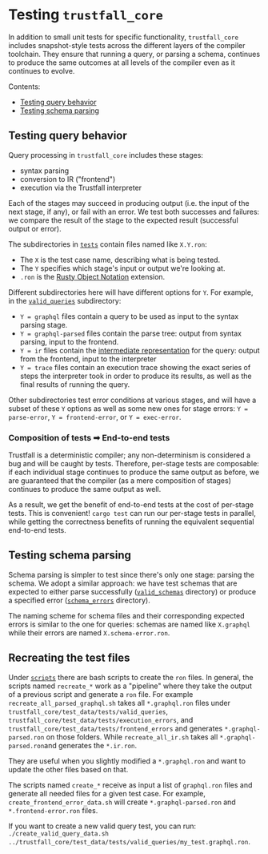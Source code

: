 # Testing `trustfall_core`

In addition to small unit tests for specific functionality, `trustfall_core`
includes snapshot-style tests across the different layers of the compiler
toolchain. They ensure that running a query, or parsing a schema, continues to
produce the same outcomes at all levels of the compiler even as it continues to
evolve.

Contents:
- [Testing query behavior](#testing-query-behavior)
- [Testing schema parsing](#testing-schema-parsing)

## Testing query behavior

Query processing in `trustfall_core` includes these stages:
- syntax parsing
- conversion to IR ("frontend")
- execution via the Trustfall interpreter

Each of the stages may succeed in producing output (i.e. the input of the next
stage, if any), or fail with an error. We test both successes and failures: we
compare the result of the stage to the expected result (successful output or
error).

The subdirectories in [`tests`](./tests/) contain files named like `X.Y.ron`:
- The `X` is the test case name, describing what is being tested.
- The `Y` specifies which stage's input or output we're looking at.
- `.ron` is the [Rusty Object Notation](https://github.com/ron-rs/ron) extension.

Different subdirectories here will have different options for `Y`. For example,
in the [`valid_queries`](./tests/valid_queries/) subdirectory:
- `Y = graphql` files contain a query to be used as input to the syntax parsing
  stage.
- `Y = graphql-parsed` files contain the parse tree: output from syntax parsing,
  input to the frontend.
- `Y = ir` files contain the [intermediate
  representation](https://en.wikipedia.org/wiki/Intermediate_representation) for
  the query: output from the frontend, input to the interpreter
- `Y = trace` files contain an execution trace showing the exact series of steps
  the interpreter took in order to produce its results, as well as the final
  results of running the query.

Other subdirectories test error conditions at various stages, and will have a
subset of these `Y` options as well as some new ones for stage errors: `Y =
parse-error`, `Y = frontend-error`, or `Y = exec-error`.

### Composition of tests ➡ End-to-end tests

Trustfall is a deterministic compiler; any non-determinism is considered a bug
and will be caught by tests. Therefore, per-stage tests are composable: if each
individual stage continues to produce the same output as before, we are
guaranteed that the compiler (as a mere composition of stages) continues to
produce the same output as well.

As a result, we get the benefit of end-to-end tests at the cost of per-stage
tests. This is convenient! `cargo test` can run our per-stage tests in parallel,
while getting the correctness benefits of running the equivalent sequential
end-to-end tests.

## Testing schema parsing

Schema parsing is simpler to test since there's only one stage: parsing the
schema. We adopt a similar approach: we have test schemas that are expected to
either parse successfully ([`valid_schemas`](./tests/valid_schemas/) directory)
or produce a specified error ([`schema_errors`](./tests/schema_errors/) directory).

The naming scheme for schema files and their corresponding expected errors is
similar to the one for queries: schemas are named like `X.graphql` while their
errors are named `X.schema-error.ron`.

## Recreating the test files

Under [`scripts`](../../scripts) there are bash scripts to create the `ron` files.
In general, the scripts named `recreate_*` work as a "pipeline" where they take the
output of a previous script and generate a `ron` file. For example
`recreate_all_parsed_graphql.sh` takes all `*.graphql.ron` files under
`trustfall_core/test_data/tests/valid_queries`, `trustfall_core/test_data/tests/execution_errors`,
and `trustfall_core/test_data/tests/frontend_errors` and generates `*.graphql-parsed.ron` on
those folders. While `recreate_all_ir.sh` takes all `*.graphql-parsed.ron`and generates
the `*.ir.ron`.

They are useful when you slightly modified a `*.graphql.ron` and want to update the other
files based on that.

The scripts named `create_*` receive as input a list of `graphql.ron` files and generate 
all needed files for a given test case. For example, `create_frontend_error_data.sh` will
create `*.graphql-parsed.ron` and `*.frontend-error.ron` files.

If you want to create a new valid query test, you can run:
`./create_valid_query_data.sh ../trustfall_core/test_data/tests/valid_queries/my_test.graphql.ron`.

